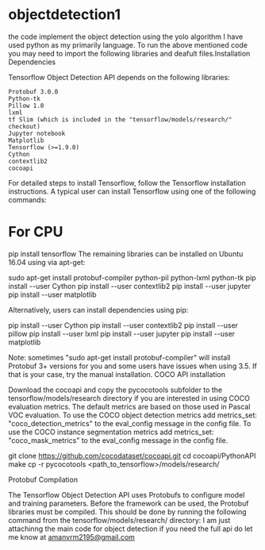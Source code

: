 # objectdetection1
the code implement the object detection using the yolo algorithm
I have used python as my primarily language.
To run the above mentioned code you may need to import the following libraries and deafult files.Installation
Dependencies

Tensorflow Object Detection API depends on the following libraries:

    Protobuf 3.0.0
    Python-tk
    Pillow 1.0
    lxml
    tf Slim (which is included in the "tensorflow/models/research/" checkout)
    Jupyter notebook
    Matplotlib
    Tensorflow (>=1.9.0)
    Cython
    contextlib2
    cocoapi

For detailed steps to install Tensorflow, follow the Tensorflow installation instructions. A typical user can install Tensorflow using one of the following commands:

# For CPU
pip install tensorflow
The remaining libraries can be installed on Ubuntu 16.04 using via apt-get:

sudo apt-get install protobuf-compiler python-pil python-lxml python-tk
pip install --user Cython
pip install --user contextlib2
pip install --user jupyter
pip install --user matplotlib

Alternatively, users can install dependencies using pip:

pip install --user Cython
pip install --user contextlib2
pip install --user pillow
pip install --user lxml
pip install --user jupyter
pip install --user matplotlib

Note: sometimes "sudo apt-get install protobuf-compiler" will install Protobuf 3+ versions for you and some users have issues when using 3.5. If that is your case, try the manual installation.
COCO API installation

Download the cocoapi and copy the pycocotools subfolder to the tensorflow/models/research directory if you are interested in using COCO evaluation metrics. The default metrics are based on those used in Pascal VOC evaluation. To use the COCO object detection metrics add metrics_set: "coco_detection_metrics" to the eval_config message in the config file. To use the COCO instance segmentation metrics add metrics_set: "coco_mask_metrics" to the eval_config message in the config file.

git clone https://github.com/cocodataset/cocoapi.git
cd cocoapi/PythonAPI
make
cp -r pycocotools <path_to_tensorflow>/models/research/

Protobuf Compilation

The Tensorflow Object Detection API uses Protobufs to configure model and training parameters. Before the framework can be used, the Protobuf libraries must be compiled. This should be done by running the following command from the tensorflow/models/research/ directory:
I am just attachinng the main code for object detection if you need the full api do let me know at amanvrm2195@gmail.com
